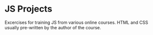# JS Projects
Excercises for training JS from various online courses. HTML and CSS usually pre-written by the author of the course. 
